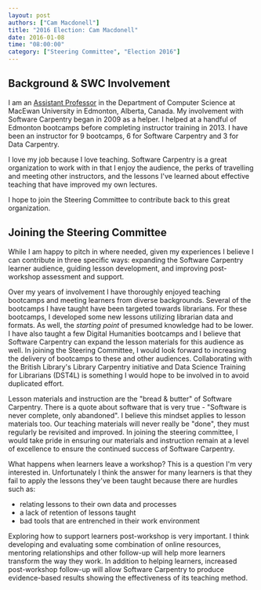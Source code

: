 ```yaml
---
layout: post
authors: ["Cam Macdonell"]
title: "2016 Election: Cam Macdonell"
date: 2016-01-08
time: "08:00:00"
category: ["Steering Committee", "Election 2016"]
---
```

Background & SWC Involvement
----------

I am an [Assistant Professor](http://academic.macewan.ca/macdonellc4/) in the Department of Computer Science at MacEwan
University in Edmonton, Alberta, Canada.  My involvement with Software
Carpentry began in 2009 as a helper.  I helped
at a handful of Edmonton bootcamps before completing instructor training in 2013.  I have been an instructor for 9 bootcamps, 6 for Software Carpentry
and 3 for Data Carpentry.

I love my job because I love teaching.  Software Carpentry is a great
organization to work with in that I enjoy the audience, the perks of travelling and
meeting other instructors, and the lessons I've learned about effective
teaching that have improved my own lectures.

I hope to join the Steering Committee to contribute back to this great organization.

Joining the Steering Committee
------------------------------

While I am happy to pitch in where needed, given my experiences I believe I
can contribute in three specific ways: expanding the Software Carpentry learner audience,
guiding lesson development, and improving post-workshop assessment and support.

Over my years of involvement I have thoroughly enjoyed teaching bootcamps and
meeting learners from diverse backgrounds.
Several of the bootcamps I have
taught have been targeted towards librarians.  For these bootcamps, I developed
some new lessons utilizing librarian data and formats.  As well, the *starting
point* of presumed knowledge had to be lower.  I have also taught a few
Digital Humanities bootcamps and I believe that
Software Carpentry can expand the lesson materials for this audience as well.
In joining the Steering Committee, I would look forward to increasing the
delivery of bootcamps to these and other audiences.  Collaborating with the
British Library's Library Carpentry initiative and Data Science Training for
Librarians (DST4L) is something I would hope to be involved in to avoid
duplicated effort.

Lesson materials and instruction are the "bread & butter" of Software Carpentry.
There is a quote about software that is very true -
"Software is never complete, only abandoned".
I believe this mindset applies to lesson materials too.
Our teaching materials will never really be "done", they must regularly be revisited
and improved.  In joining the steering committee, I would take pride in ensuring our materials
and instruction remain at a level of excellence to ensure the continued success of
Software Carpentry.

What happens when learners leave a workshop?  This is a question I'm very interested in.
Unfortunately I think the answer for many learners is that they fail to apply the lessons
they've been taught because there are hurdles such as:

- relating lessons to their own data and processes
- a lack of retention of lessons taught
- bad tools that are entrenched in their work environment

Exploring how to support learners post-workshop is very important.
I think developing and evaluating some combination of online resources, mentoring
relationships and other follow-up will help more learners transform the way they work.
In addition to helping learners, increased post-workshop follow-up will
allow Software Carpentry to produce evidence-based results showing
the effectiveness of its teaching method.
